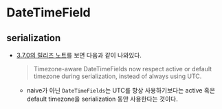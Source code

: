 # DateTimeField

## serialization

- [3.7.0의 릴리즈 노트](https://www.django-rest-framework.org/community/release-notes/#370)를 보면 다음과 같이 나와있다.
  > Timezone-aware DateTimeFields now respect active or default timezone during serialization, instead of always using UTC.
  - naive가 아닌 `DateTimeFields`는 UTC를 항상 사용하기보다는 active 혹은 default timezone을 serialization 동안 사용한다는 것이다.
